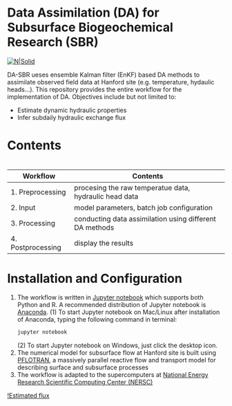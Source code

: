 # Data Assimilation (DA) for Subsurface Biogeochemical Research (SBR)

[![N|Solid](https://upload.wikimedia.org/wikipedia/en/thumb/1/17/Pacific_Northwest_National_Laboratory_logo.svg/200px-Pacific_Northwest_National_Laboratory_logo.svg.png)](https://www.pnnl.gov/)

DA-SBR ueses ensemble Kalman filter (EnKF) based DA methods to assimilate observed field data at Hanford site (e.g. temperature, hydaulic heads...). This repository provides the entire workflow for the implementation of DA. Objectives include but not limited to:

  - Estimate dynamic hydraulic properties
  - Infer subdaily hydraulic exchange flux

# Contents
# 
| Workflow | Contents |
| ------ | ------ |
| 1. Preprocessing | procesing the raw temperatue data, hydraulic head data |
| 2. Input | model parameters, batch job configuration |
| 3. Processing | conducting data assimilation using different DA methods |
| 4. Postprocessing | display the results |


# Installation and Configuration

1. The workflow is written in [Jupyter notebook](http://jupyter.org/) which supports both Python and R. A recommended distribution of Jupyter notebook is [Anaconda](https://www.anaconda.com/download/).
    (1) To start Jupyter notebook on Mac/Linux after installation of Anaconda, typing the following command in terminal:
    ```sh
    jupyter notebook
    ```
    (2) To start Jupyter notebook on Windows, just click the desktop icon.
2. The numerical model for subsurface flow at Hanford site is built using [PFLOTRAN](http://www.pflotran.org/), a massively parallel reactive flow and transport model for describing surface and subsurface processes
3. The workflow is adapted to the supercomputers at [National Energy Research Scientific Computing Center (NERSC)](http://www.nersc.gov/)

[!Estimated flux](https://github.com/lovingckw/DA-SBR/blob/master/Doc/temp/Picture1.jpg)
